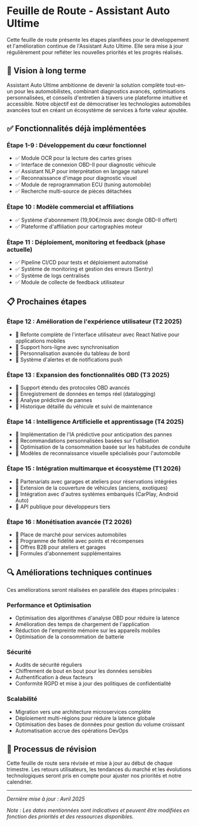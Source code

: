 # Feuille de Route - Assistant Auto Ultime

Cette feuille de route présente les étapes planifiées pour le développement et l'amélioration continue de l'Assistant Auto Ultime. Elle sera mise à jour régulièrement pour refléter les nouvelles priorités et les progrès réalisés.

## 🚀 Vision à long terme

Assistant Auto Ultime ambitionne de devenir la solution complète tout-en-un pour les automobilistes, combinant diagnostics avancés, optimisations personnalisées, et conseils d'entretien à travers une plateforme intuitive et accessible. Notre objectif est de démocratiser les technologies automobiles avancées tout en créant un écosystème de services à forte valeur ajoutée.

## ✅ Fonctionnalités déjà implémentées

### Étape 1-9 : Développement du cœur fonctionnel
- ✅ Module OCR pour la lecture des cartes grises
- ✅ Interface de connexion OBD-II pour diagnostic véhicule
- ✅ Assistant NLP pour interprétation en langage naturel
- ✅ Reconnaissance d'image pour diagnostic visuel
- ✅ Module de reprogrammation ECU (tuning automobile)
- ✅ Recherche multi-source de pièces détachées

### Étape 10 : Modèle commercial et affiliations
- ✅ Système d'abonnement (19,90€/mois avec dongle OBD-II offert)
- ✅ Plateforme d'affiliation pour cartographies moteur

### Étape 11 : Déploiement, monitoring et feedback (phase actuelle)
- ✅ Pipeline CI/CD pour tests et déploiement automatisé
- ✅ Système de monitoring et gestion des erreurs (Sentry)
- ✅ Système de logs centralisés
- ✅ Module de collecte de feedback utilisateur

## 📋 Prochaines étapes

### Étape 12 : Amélioration de l'expérience utilisateur (T2 2025)
- 🔄 Refonte complète de l'interface utilisateur avec React Native pour applications mobiles
- 🔄 Support hors-ligne avec synchronisation
- 🔄 Personnalisation avancée du tableau de bord
- 🔄 Système d'alertes et de notifications push

### Étape 13 : Expansion des fonctionnalités OBD (T3 2025)
- 📆 Support étendu des protocoles OBD avancés
- 📆 Enregistrement de données en temps réel (datalogging)
- 📆 Analyse prédictive de pannes
- 📆 Historique détaillé du véhicule et suivi de maintenance

### Étape 14 : Intelligence Artificielle et apprentissage (T4 2025)
- 📆 Implémentation de l'IA prédictive pour anticipation des pannes
- 📆 Recommandations personnalisées basées sur l'utilisation
- 📆 Optimisation de la consommation basée sur les habitudes de conduite
- 📆 Modèles de reconnaissance visuelle spécialisés pour l'automobile

### Étape 15 : Intégration multimarque et écosystème (T1 2026)
- 📆 Partenariats avec garages et ateliers pour réservations intégrées
- 📆 Extension de la couverture de véhicules (anciens, exotiques)
- 📆 Intégration avec d'autres systèmes embarqués (CarPlay, Android Auto)
- 📆 API publique pour développeurs tiers

### Étape 16 : Monétisation avancée (T2 2026)
- 📆 Place de marché pour services automobiles
- 📆 Programme de fidélité avec points et récompenses
- 📆 Offres B2B pour ateliers et garages
- 📆 Formules d'abonnement supplémentaires

## 🔍 Améliorations techniques continues

Ces améliorations seront réalisées en parallèle des étapes principales :

### Performance et Optimisation
- Optimisation des algorithmes d'analyse OBD pour réduire la latence
- Amélioration des temps de chargement de l'application
- Réduction de l'empreinte mémoire sur les appareils mobiles
- Optimisation de la consommation de batterie

### Sécurité
- Audits de sécurité réguliers
- Chiffrement de bout en bout pour les données sensibles
- Authentification à deux facteurs
- Conformité RGPD et mise à jour des politiques de confidentialité

### Scalabilité
- Migration vers une architecture microservices complète
- Déploiement multi-régions pour réduire la latence globale
- Optimisation des bases de données pour gestion du volume croissant
- Automatisation accrue des opérations DevOps

## 🔄 Processus de révision

Cette feuille de route sera révisée et mise à jour au début de chaque trimestre. Les retours utilisateurs, les tendances du marché et les évolutions technologiques seront pris en compte pour ajuster nos priorités et notre calendrier.

---

*Dernière mise à jour : Avril 2025*

*Note : Les dates mentionnées sont indicatives et peuvent être modifiées en fonction des priorités et des ressources disponibles.*
